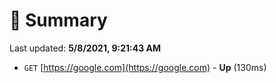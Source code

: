 # 📖 Summary
Last updated: **5/8/2021, 9:21:43 AM**

- `GET` [https://google.com](https://google.com) - **Up** (130ms)
